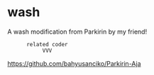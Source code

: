 # wash
A wash modification from Parkirin by my friend!

          related coder 
               VVV
https://github.com/bahyusanciko/Parkirin-Aja
